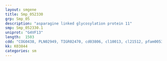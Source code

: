 ```yaml
---
layout: smgene
title: Smp_052330
grp: Smp_05
description: "asparagine linked glycosylation protein 11"
smp: Smp_052330.1
uniprot: "G4VF13"
length:  1503
cdd: "COG0438, PLN02949, TIGR02470, cd03806, cl10013, cl21512, pfam00534"
kk: K03844
categories: sm
---
```


